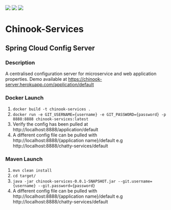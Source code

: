 ![](https://github.com/Lylio/image-repo/blob/master/logos/java.png?raw=true)
![](https://github.com/Lylio/image-repo/blob/master/logos/spring-boot.png?raw=true)
![](https://github.com/Lylio/image-repo/blob/master/logos/chinook.png?raw=true)

# Chinook-Services
## Spring Cloud Config Server
### Description
A centralised configuration server for microservice and web application properties. Demo available at https://chinook-server.herokuapp.com/application/default

### Docker Launch
1. `docker build -t chinook-services .`
2. `docker run -e GIT_USERNAME={username} -e GIT_PASSWORD={password} -p 8888:8888 chinook-services:latest`
3. Verify the config has been pulled at http://localhost:8888/application/default
4. A different config file can be pulled with http://localhost:8888/{application name}/default
e.g http://localhost:8888/chatty-services/default
 
### Maven Launch
 1. `mvn clean install`
 2. `cd target/`
 3. `java -jar chinook-services-0.0.1-SNAPSHOT.jar --git.username={username} --git.password={password}`
 4. A different config file can be pulled with http://localhost:8888/{application name}/default
 e.g http://localhost:8888/chatty-services/default
